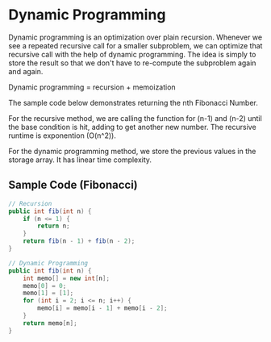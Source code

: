 # Dynamic Programming
Dynamic programming is an optimization over plain recursion. Whenever we see a repeated recursive call for a smaller subproblem, we can optimize that recursive call with the help of dynamic programming. The idea is simply to store the result so that we don't have to re-compute the subproblem again and again.

Dynamic programming = recursion + memoization

The sample code below demonstrates returning the nth Fibonacci Number.

For the recursive method, we are calling the function for (n-1) and (n-2) until the base condition is hit, adding to get another new number. The recursive runtime is exponention (O(n^2)).

For the dynamic programming method, we store the previous values in the storage array. It has linear time complexity.

## Sample Code (Fibonacci)
```java
// Recursion
public int fib(int n) {
    if (n <= 1) {
        return n;
    }
    return fib(n - 1) + fib(n - 2);
}

// Dynamic Programming
public int fib(int n) {
    int memo[] = new int[n];
    memo[0] = 0;
    memo[1] = [1];
    for (int i = 2; i <= n; i++) {
        memo[i] = memo[i - 1] + memo[i - 2];
    }
    return memo[n];
}
```